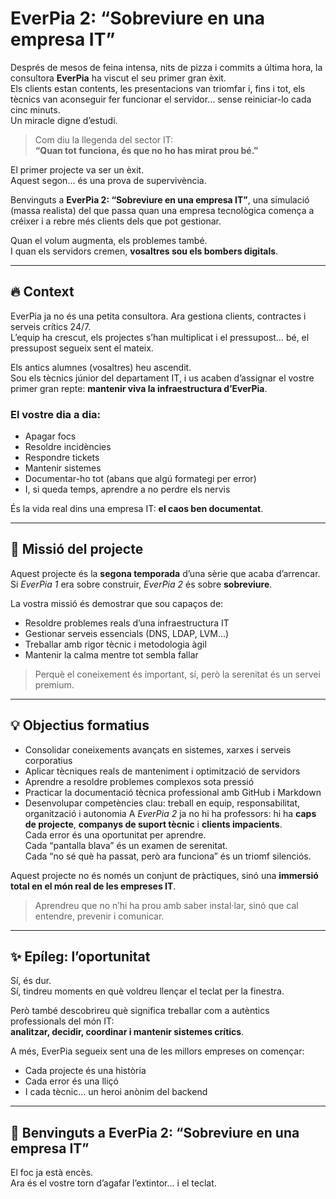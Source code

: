 # EverPia 2: “Sobreviure en una empresa IT”

Després de mesos de feina intensa, nits de pizza i commits a última hora, la consultora **EverPia** ha viscut el seu primer gran èxit.  
Els clients estan contents, les presentacions van triomfar i, fins i tot, els tècnics van aconseguir fer funcionar el servidor… sense reiniciar-lo cada cinc minuts.  
Un miracle digne d’estudi.

> Com diu la llegenda del sector IT:  
> **“Quan tot funciona, és que no ho has mirat prou bé.”**

El primer projecte va ser un èxit.  
Aquest segon… és una prova de supervivència.

Benvinguts a **EverPia 2: “Sobreviure en una empresa IT”**, una simulació (massa realista) del que passa quan una empresa tecnològica comença a créixer i a rebre més clients dels que pot gestionar.

Quan el volum augmenta, els problemes també.  
I quan els servidors cremen, **vosaltres sou els bombers digitals**.

---

## 🔥 Context
EverPia ja no és una petita consultora. Ara gestiona clients, contractes i serveis crítics 24/7.  
L’equip ha crescut, els projectes s’han multiplicat i el pressupost… bé, el pressupost segueix sent el mateix.

Els antics alumnes (vosaltres) heu ascendit.  
Sou els tècnics júnior del departament IT, i us acaben d’assignar el vostre primer gran repte: **mantenir viva la infraestructura d’EverPia**.

### El vostre dia a dia:
- Apagar focs
- Resoldre incidències
- Respondre tickets
- Mantenir sistemes
- Documentar-ho tot (abans que algú formategi per error)
- I, si queda temps, aprendre a no perdre els nervis

És la vida real dins una empresa IT: **el caos ben documentat**.

---

## 🎯 Missió del projecte
Aquest projecte és la **segona temporada** d’una sèrie que acaba d’arrencar.  
Si *EverPia 1* era sobre construir, *EverPia 2* és sobre **sobreviure**.

La vostra missió és demostrar que sou capaços de:

- Resoldre problemes reals d’una infraestructura IT
- Gestionar serveis essencials (DNS, LDAP, LVM…)
- Treballar amb rigor tècnic i metodologia àgil
- Mantenir la calma mentre tot sembla fallar

> Perquè el coneixement és important, sí, però la serenitat és un servei premium.

---

## 💡 Objectius formatius

- Consolidar coneixements avançats en sistemes, xarxes i serveis corporatius
- Aplicar tècniques reals de manteniment i optimització de servidors
- Aprendre a resoldre problemes complexos sota pressió
- Practicar la documentació tècnica professional amb GitHub i Markdown
- Desenvolupar competències clau: treball en equip, responsabilitat, organització i autonomia
A *EverPia 2* ja no hi ha professors: hi ha **caps de projecte**, **companys de suport tècnic** i **clients impacients**.  
Cada error és una oportunitat per aprendre.  
Cada “pantalla blava” és un examen de serenitat.  
Cada “no sé què ha passat, però ara funciona” és un triomf silenciós.

Aquest projecte no és només un conjunt de pràctiques, sinó una **immersió total en el món real de les empreses IT**.

> Aprendreu que no n’hi ha prou amb saber instal·lar, sinó que cal entendre, prevenir i comunicar.

---

## ✨ Epíleg: l’oportunitat

Sí, és dur.  
Sí, tindreu moments en què voldreu llençar el teclat per la finestra.

Però també descobrireu què significa treballar com a autèntics professionals del món IT:  
**analitzar, decidir, coordinar i mantenir sistemes crítics**.

A més, EverPia segueix sent una de les millors empreses on començar:  
- Cada projecte és una història  
- Cada error és una lliçó  
- I cada tècnic… un heroi anònim del backend
---

## 🚀 Benvinguts a EverPia 2: “Sobreviure en una empresa IT”

El foc ja està encès.  
Ara és el vostre torn d’agafar l’extintor… i el teclat.

